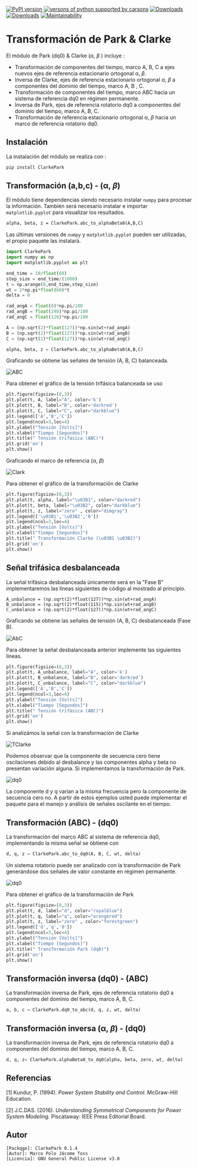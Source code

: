 [![PyPI version](https://badge.fury.io/py/ClarkePark.svg)](https://badge.fury.io/py/ClarkePark)
[![versons of python supported by carsons](https://img.shields.io/badge/python-3%20%7C%203.5%20%7C%203.6%20%7C%203.7%20%7C%203.8%20%7C%203.9-blue)](https://pypi.org/project/ClarkePark/)
[![Downloads](https://pepy.tech/badge/clarkepark)](https://pepy.tech/project/clarkepark)
[![Downloads](https://pepy.tech/badge/clarkepark/month)](https://pepy.tech/project/clarkepark)
[![Maintainability](https://api.codeclimate.com/v1/badges/6abceb2a140780c13d17/maintainability)](https://codeclimate.com/github/jacometoss/ClarkePark/maintainability)

# Transformación de Park & Clarke

El módulo de Park (dq0) & Clarke (α, *β* ) incluye :

- Transformación de  componentes del tiempo, marco  A, B, C  a ejes nuevos ejes de referencia estacionario ortogonal   α, *β*.
- Inversa de Clarke, ejes de referencia estacionario ortogonal  α, *β*  a  componentes del dominio del tiempo, marco  A, B , C.
- Transformación de componentes  del tiempo, marco ABC hacia un sistema de referencia dq0 en régimen permanente.
- Inversa de Park, ejes de referencia rotatorio dq0 a componentes  del dominio del tiempo, marco A, B, C.
- Transformación de referencia estacionario ortogonal α, *β* hacia un marco de referencia rotatorio dq0.

## Instalación

La instalación del módulo se realiza con :

```Python
pip install ClarkePark
```

## Transformación (a,b,c) - (α, *β*)

El módulo tiene dependencias siendo necesario instalar `numpy` para procesar la información. También será necesario instalar e importar `matplotlib.pyplot` para visualizar los resultados.

```tex
alpha, beta, z = ClarkePark.abc_to_alphaBeta0(A,B,C)
```

Las últimas versiones de `numpy` y `matplotlib.pyplot` pueden ser utilizadas, el propio paquete las instalará.

```python
import ClarkePark
import numpy as np
import matplotlib.pyplot as plt

end_time = 10/float(60)
step_size = end_time/(1000)
t = np.arange(0,end_time,step_size)
wt = 2*np.pi*float(60)*t
delta = 0

rad_angA = float(0)*np.pi/180
rad_angB = float(240)*np.pi/180
rad_angC = float(120)*np.pi/180

A = (np.sqrt(2)*float(127))*np.sin(wt+rad_angA)
B = (np.sqrt(2)*float(127))*np.sin(wt+rad_angB)
C = (np.sqrt(2)*float(127))*np.sin(wt+rad_angC)

alpha, beta, z = ClarkePark.abc_to_alphaBeta0(A,B,C)
```

Graficando se obtiene las señales de tensión (A, B, C) balanceada.

<img src="https://i.ibb.co/FnrF4KY/Fig01.png" alt="ABC"  />

Para obtener el gráfico de la tensión trifásica balanceada se uso

```python
plt.figure(figsize=(8,3))
plt.plot(t, A, label="A", color='k')
plt.plot(t, B, label="B", color='darkred')
plt.plot(t, C, label="C", color="darkblue")
plt.legend(['A','B','C'])
plt.legend(ncol=3,loc=4)
plt.ylabel("Tensión [Volts]")
plt.xlabel("Tiempo [Segundos]")
plt.title(" Tensión trifásica (ABC)")
plt.grid('on')
plt.show()
```

Graficando el marco de referencia (α, *β*)

<img src="https://i.ibb.co/BfDjDrj/Fig02.png" alt="Clark" />

Para obtener el gráfico de la transformación de Clarke

```python
plt.figure(figsize=(8,3))
plt.plot(t, alpha, label="\u03B1", color="darkred")
plt.plot(t, beta, label="\u03B2", color="darkblue")
plt.plot(t, z, label="zero" , color="dimgray")
plt.legend(['\u03B1','\u03B2','0'])
plt.legend(ncol=3,loc=4)
plt.ylabel("Tensión [Volts]")
plt.xlabel("Tiempo [Segundos]")
plt.title(" Transformación Clarke (\u03B1 \u03B2)")
plt.grid('on')
plt.show()
```

## Señal trifásica desbalanceada

La señal trifásica desbalanceada únicamente será en la "Fase B" implementaremos las líneas siguientes de código al mostrado al principio.

```
A_unbalance = (np.sqrt(2)*float(127))*np.sin(wt+rad_angA)
B_unbalance = (np.sqrt(2)*float(115))*np.sin(wt+rad_angB)
C_unbalance = (np.sqrt(2)*float(127))*np.sin(wt+rad_angC)
```

Graficando se obtiene las señales de tensión (A, B, C) desbalanceada (Fase B).

![AbC](https://i.ibb.co/gWsM4xw/Fig02abc-Unbalance.png)

Para obtener la señal desbalanceada anterior implemente las siguientes líneas.

```python
plt.figure(figsize=(8,3))
plt.plot(t, A_unbalance, label="A", color='k')
plt.plot(t, B_unbalance, label="B", color='darkred')
plt.plot(t, C_unbalance, label="C", color="darkblue")
plt.legend(['A','B','C'])
plt.legend(ncol=3,loc=4)
plt.ylabel("Tensión [Volts]")
plt.xlabel("Tiempo [Segundos]")
plt.title(" Tensión trifásica (ABC)")
plt.grid('on')
plt.show()
```

Si analizámos la señal con la transformación de Clarke

![TClarke](https://i.ibb.co/XXYSsrn/Fig02-Unbalance.png)

Podemos observar que la componente de secuencia cero tiene oscilaciones debido al desbalance y las componentes alpha y beta no presentan variación alguna. Si implementamos la transformación de Park.

![dq0](https://i.ibb.co/N3mywNs/Fig03-abc-Unbalance.png)

La componente d y  q varían a la misma frecuencia pero la componente de secuencia cero no. A partir de estos ejemplos usted puede implementar el paquete para el manejo y análisis de señales oscilante en el tiempo.



## Transformación (ABC) - (dq0)

La transformación del marco ABC al sistema de referencia dq0, implementando la misma señal se obtiene con

```python
d, q, z = ClarkePark.abc_to_dq0(A, B, C, wt, delta)
```

Un sistema rotatorio puede ser analizado con la transformación de Park generándose dos señales de valor constante  en régimen permanente.

<img src="https://i.ibb.co/hsJMd1p/Fig03-abc-balance.png" alt="dq0"  />

Para obtener el gráfico de la transformación de Park

```python
plt.figure(figsize=(8,3))
plt.plot(t, d, label="d", color="royalblue")
plt.plot(t, q, label="q", color="orangered")
plt.plot(t, z, label="zero" , color="forestgreen")
plt.legend(['d','q','0'])
plt.legend(ncol=3,loc=4)
plt.ylabel("Tensión [Volts]")
plt.xlabel("Tiempo [Segundos]")
plt.title(" Transformación Park (dq0)")
plt.grid('on')
plt.show()
```



## Transformación inversa (dq0) - (ABC)

La transformación inversa de Park, ejes de referencia rotatorio dq0 a componentes  del dominio del tiempo, marco A, B, C.

```python
a, b, c = ClarkePark.dq0_to_abc(d, q, z, wt, delta)
```

## Transformación inversa (α, *β*) - (dq0)

La transformación inversa de Park, ejes de referencia rotatorio dq0 a componentes  del dominio del tiempo, marco A, B, C.

```python
d, q, z= ClarkePark.alphaBeta0_to_dq0(alpha, beta, zero, wt, delta)
```

## Referencias

[1] Kundur, P. (1994). *Power System Stability and Control.* McGraw-Hill Education.

[2]  J.C.DAS. (2016). *Understanding Symmetrical Components for Power System Modeling.* Piscataway: IEEE Press Editorial Board.

## Autor

```
[Packqge]: ClarkePark 0.1.4
[Autor]: Marco Polo Jácome Toss
[Licencia]: GNU General Public License v3.0
```



